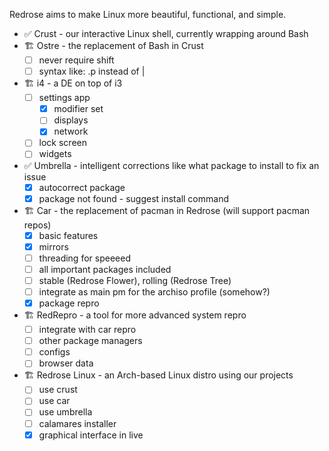 Redrose aims to make Linux more beautiful, functional, and simple.

- ✅ Crust - our interactive Linux shell, currently wrapping around Bash
- 🏗️ Ostre - the replacement of Bash in Crust
  - [ ] never require shift
  - [ ] syntax like: .p instead of |
-  🏗️ i4 - a DE on top of i3
    - [ ] settings app
      - [x] modifier set
      - [ ] displays
      - [x] network
    - [ ] lock screen
    - [ ] widgets
- ✅ Umbrella - intelligent corrections like what package to install to fix an issue
  - [x] autocorrect package
  - [x] package not found - suggest install command 
- 🏗️ Car - the replacement of pacman in Redrose (will support pacman repos)
  - [x] basic features
  - [x] mirrors
  - [ ] threading for speeeed
  - [ ] all important packages included
  - [ ] stable (Redrose Flower), rolling (Redrose Tree)
  - [ ] integrate as main pm for the archiso profile (somehow?)
  - [x] package repro
- 🏗️ RedRepro - a tool for more advanced system repro
  - [ ] integrate with car repro
  - [ ] other package managers
  - [ ] configs
  - [ ] browser data 
- 🏗️ Redrose Linux - an Arch-based Linux distro using our projects
  - [ ] use crust
  - [ ] use car
  - [ ] use umbrella
  - [ ] calamares installer
  - [x] graphical interface in live

